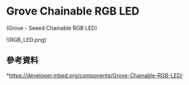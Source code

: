 # Grove Chainable RGB LED
(Grove - Seeed Chainable RGB LED)

!(RGB_LED.png)

## 參考資料
*https://developer.mbed.org/components/Grove-Chainable-RGB-LED/
